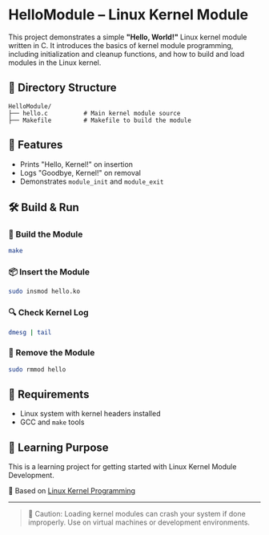 
# HelloModule – Linux Kernel Module

This project demonstrates a simple **"Hello, World!"** Linux kernel module written in C. It introduces the basics of kernel module programming, including initialization and cleanup functions, and how to build and load modules in the Linux kernel.

## 📂 Directory Structure

```
HelloModule/
├── hello.c          # Main kernel module source
├── Makefile         # Makefile to build the module
```

## 🧩 Features

- Prints "Hello, Kernel!" on insertion
- Logs "Goodbye, Kernel!" on removal
- Demonstrates `module_init` and `module_exit`

## 🛠️ Build & Run

### 🧱 Build the Module

```bash
make
```

### 📦 Insert the Module

```bash
sudo insmod hello.ko
```

### 🔍 Check Kernel Log

```bash
dmesg | tail
```

### 🧹 Remove the Module

```bash
sudo rmmod hello
```

## 📎 Requirements

- Linux system with kernel headers installed
- GCC and `make` tools

## 🧠 Learning Purpose

This is a learning project for getting started with Linux Kernel Module Development.

📘 Based on [Linux Kernel Programming](https://www.udemy.com/course/linux-kernel-programming/)

---

> 🧪 Caution: Loading kernel modules can crash your system if done improperly. Use on virtual machines or development environments.

